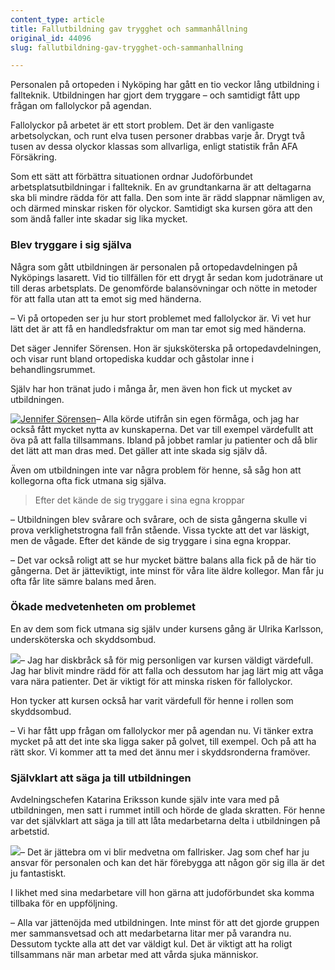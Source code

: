 ```yaml
---
content_type: article
title: Fallutbildning gav trygghet och sammanhållning
original_id: 44096
slug: fallutbildning-gav-trygghet-och-sammanhallning

---
```


Personalen på ortopeden i Nyköping har gått en tio veckor lång utbildning i fallteknik. Utbildningen har gjort dem tryggare – och samtidigt fått upp frågan om fallolyckor på agendan.

Fallolyckor på arbetet är ett stort problem. Det är den vanligaste arbetsolyckan, och runt elva tusen personer drabbas varje år. Drygt två tusen av dessa olyckor klassas som allvarliga, enligt statistik från AFA Försäkring.

Som ett sätt att förbättra situationen ordnar Judoförbundet arbetsplatsutbildningar i fallteknik. En av grundtankarna är att deltagarna ska bli mindre rädda för att falla. Den som inte är rädd slappnar nämligen av, och därmed minskar risken för olyckor. Samtidigt ska kursen göra att den som ändå faller inte skadar sig lika mycket.

### Blev tryggare i sig själva

Några som gått utbildningen är personalen på ortopedavdelningen på Nyköpings lasarett. Vid tio tillfällen för ett drygt år sedan kom judotränare ut till deras arbetsplats. De genomförde balansövningar och nötte in metoder för att falla utan att ta emot sig med händerna.

– Vi på ortopeden ser ju hur stort problemet med fallolyckor är. Vi vet hur lätt det är att få en handledsfraktur om man tar emot sig med händerna.

Det säger Jennifer Sörensen. Hon är sjuksköterska på ortopedavdelningen, och visar runt bland ortopediska kuddar och gåstolar inne i behandlingsrummet.

Själv har hon tränat judo i många år, men även hon fick ut mycket av utbildningen.

[![Jennifer Sörensen](https://www.suntarbetsliv.se/wp-content/uploads/2020/01/200x220-jennifer-sorensen-foto-anna-wettergard.jpg)](https://www.suntarbetsliv.se/wp-content/uploads/2020/01/200x220-jennifer-sorensen-foto-anna-wettergard.jpg)– Alla körde utifrån sin egen förmåga, och jag har också fått mycket nytta av kunskaperna. Det var till exempel värdefullt att öva på att falla tillsammans. Ibland på jobbet ramlar ju patienter och då blir det lätt att man dras med. Det gäller att inte skada sig själv då.

Även om utbildningen inte var några problem för henne, så såg hon att kollegorna ofta fick utmana sig själva.

> Efter det kände de sig tryggare i sina egna kroppar

– Utbildningen blev svårare och svårare, och de sista gångerna skulle vi prova verklighetstrogna fall från stående. Vissa tyckte att det var läskigt, men de vågade. Efter det kände de sig tryggare i sina egna kroppar.

– Det var också roligt att se hur mycket bättre balans alla fick på de här tio gångerna. Det är jätteviktigt, inte minst för våra lite äldre kollegor. Man får ju ofta får lite sämre balans med åren.

### Ökade medvetenheten om problemet

En av dem som fick utmana sig själv under kursens gång är Ulrika Karlsson, undersköterska och skyddsombud.

[![](https://www.suntarbetsliv.se/wp-content/uploads/2020/01/200x200-ulrika-karlsson.jpg)](https://www.suntarbetsliv.se/wp-content/uploads/2020/01/200x200-ulrika-karlsson.jpg)– Jag har diskbråck så för mig personligen var kursen väldigt värdefull. Jag har blivit mindre rädd för att falla och dessutom har jag lärt mig att våga vara nära patienter. Det är viktigt för att minska risken för fallolyckor.

Hon tycker att kursen också har varit värdefull för henne i rollen som skyddsombud.

– Vi har fått upp frågan om fallolyckor mer på agendan nu. Vi tänker extra mycket på att det inte ska ligga saker på golvet, till exempel. Och på att ha rätt skor. Vi kommer att ta med det ännu mer i skyddsronderna framöver.

### Självklart att säga ja till utbildningen

Avdelningschefen Katarina Eriksson kunde själv inte vara med på utbildningen, men satt i rummet intill och hörde de glada skratten. För henne var det självklart att säga ja till att låta medarbetarna delta i utbildningen på arbetstid.

[![](https://www.suntarbetsliv.se/wp-content/uploads/2020/01/200x200-katarina-eriksson.jpg)](https://www.suntarbetsliv.se/wp-content/uploads/2020/01/200x200-katarina-eriksson.jpg)– Det är jättebra om vi blir medvetna om fallrisker. Jag som chef har ju ansvar för personalen och kan det här förebygga att någon gör sig illa är det ju fantastiskt.

I likhet med sina medarbetare vill hon gärna att judoförbundet ska komma tillbaka för en uppföljning.

– Alla var jättenöjda med utbildningen. Inte minst för att det gjorde gruppen mer sammansvetsad och att medarbetarna litar mer på varandra nu. Dessutom tyckte alla att det var väldigt kul. Det är viktigt att ha roligt tillsammans när man arbetar med att vårda sjuka människor.

